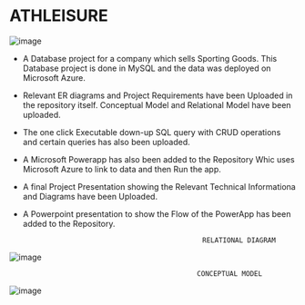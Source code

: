 #                                                     ATHLEISURE

![image](https://user-images.githubusercontent.com/54928543/132107938-fc8cafa9-07bc-4e2c-9598-73bd9f59863c.png)

* A Database project for a company which sells Sporting Goods. 
  This Database project is done in MySQL and the data was deployed on Microsoft Azure. 

* Relevant ER diagrams and Project Requirements have been Uploaded in the repository itself. 
  Conceptual Model and Relational Model have been uploaded. 

* The one click Executable down-up SQL query with CRUD operations and certain queries has also been uploaded. 

* A Microsoft Powerapp has also been added to the Repository Whic uses Microsoft Azure to link to data and then Run the app. 

* A final Project Presentation showing the Relevant Technical Informationa and Diagrams have been Uploaded. 

* A Powerpoint presentation to show the Flow of the PowerApp has been added to the Repository. 

                                                  RELATIONAL DIAGRAM 


![image](https://user-images.githubusercontent.com/54928543/132106972-b1916a04-c43c-4b3b-8626-6106d785f947.png)

                                                  CONCEPTUAL MODEL 


![image](https://user-images.githubusercontent.com/54928543/132106935-44bdd357-347f-4996-95c0-c5b2199f5837.png)



